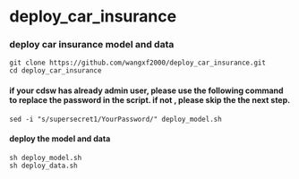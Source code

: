 # deploy_car_insurance

### deploy car insurance model and data
```
git clone https://github.com/wangxf2000/deploy_car_insurance.git
cd deploy_car_insurance
```
#### if your cdsw has already admin user, please use the following command to replace the password in the script. if not , please skip the the next step.
```
sed -i "s/supersecret1/YourPassword/" deploy_model.sh
```

#### deploy the model and data
```
sh deploy_model.sh
sh deploy_data.sh
```
